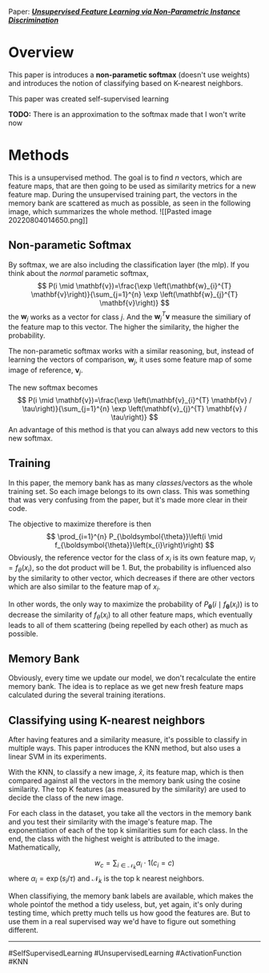 Paper: [***Unsupervised Feature Learning via Non-Parametric Instance Discrimination***](https://arxiv.org/pdf/1805.01978.pdf)


# Overview
This paper is introduces a **non-parametic softmax** (doesn't use weights)  and introduces the notion of classifying based on K-nearest neighbors. 

 This paper was created self-supervised learning
 

**TODO:** There is an approximation to the softmax made that I won't write now

# Methods
This is a unsupervised method.  The goal is to find *n* vectors, which are feature maps, that are then going to be used as similarity metrics for a new feature map. 
During the unsupervised training part, the vectors in the memory bank are scattered as much as possible, as seen in the following image, which summarizes the whole method.
![[Pasted image 20220804014650.png]]

## Non-parametic Softmax
By softmax, we are also including the classification layer (the mlp).
If you think about the *normal* parametic softmax, 
$$
P(i \mid \mathbf{v})=\frac{\exp \left(\mathbf{w}_{i}^{T} \mathbf{v}\right)}{\sum_{j=1}^{n} \exp \left(\mathbf{w}_{j}^{T} \mathbf{v}\right)}
$$
the $\mathbf{w}_j$ works as a vector for class $j$. And the $\mathbf{w}_j^T \mathbf{v}$ measure the similiary of the feature map to this vector. The higher the similarity, the higher the probability.

The non-parametic softmax works with a similar reasoning, but, instead of learning the vectors of comparison, $\mathbf{w}_j$, it uses some feature map of some image of reference, $\mathbf{v}_j$.

The new softmax becomes
$$
P(i \mid \mathbf{v})=\frac{\exp \left(\mathbf{v}_{i}^{T} \mathbf{v} / \tau\right)}{\sum_{j=1}^{n} \exp \left(\mathbf{v}_{j}^{T} \mathbf{v} / \tau\right)}
$$
An advantage of this method is that you can always add new vectors to this new softmax.

## Training
In this paper, the memory bank has as many *classes*/vectors as the whole training set. So each image belongs to its own class. This was something that was very confusing from the paper, but it's made more clear in their code.

The objective to maximize therefore is then
$$
\prod_{i=1}^{n} P_{\boldsymbol{\theta}}\left(i \mid f_{\boldsymbol{\theta}}\left(x_{i}\right)\right)
$$
Obviously, the reference vector for the class of $x_i$ is its own feature map, $v_i = f_\theta(x_i)$, so the dot product will be 1. But, the probability is influenced also by the similarity to other vector, which decreases if there are other vectors which are also similar to the feature map of $x_i$.  

In other words, the only way to maximize the probability of $P_{\boldsymbol{\theta}}\left(i \mid f_{\boldsymbol{\theta}}\left(x_{i}\right)\right)$ is to decrease the similarity of $f_\theta(x_i)$ to all other feature maps, which eventually leads to all of them scattering (being repelled by each other) as much as possible.

## Memory Bank
Obviously, every time we update our model, we don't recalculate the entire memory bank. The idea is to replace as we get new fresh feature maps calculated during the several training iterations.


## Classifying using K-nearest neighbors
After having features and a similarity measure, it's possible to classify in multiple ways. This paper introduces the KNN method, but also uses a linear SVM in its experiments.

With the KNN, to classify a new image, $\hat{x}$, its feature map, which is then compared against all the vectors in the memory bank using the cosine similarity. 
The top K features (as measured by the similarity) are used to decide the class of the new image.

For each class in the dataset, you take all the vectors in the memory bank and you test their similarity with the image's feature map. The exponentiation of each of the
top k similarities sum for each class. In the end, the class with the highest weight is attributed to the image. Mathematically,

$$
w_{c}=\sum_{i \in \mathcal{N}_{k}} \alpha_{i} \cdot 1\left(c_{i}=c\right)
$$
where $\alpha_{i}=\exp \left(s_{i} / \tau\right)$ and $\mathcal{N}_k$ is the top k nearest neighbors.


When classifiying, the memory bank labels are available, which makes the whole pointof the method a tidy useless, but, yet again, it's only during testing time, which pretty much tells us how good the features are. But to use them in a real supervised way we'd have to figure out something different.



___
#SelfSupervisedLearning #UnsupervisedLearning #ActivationFunction #KNN